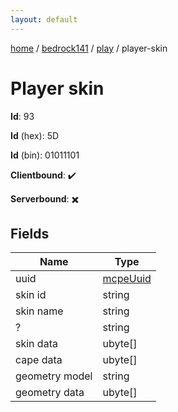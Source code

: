 ```yaml
---
layout: default
---
```


[home](/)  /  [bedrock141](/protocol/bedrock141)  /  [play](/protocol/bedrock141/play)  /  player-skin

# Player skin

**Id**: 93

**Id** (hex): 5D

**Id** (bin): 01011101

**Clientbound**: ✔️

**Serverbound**: ✖️

## Fields

Name | Type
---|---
uuid | [mcpeUuid](/protocol/bedrock141/types/mcpe-uuid)
skin id | string
skin name | string
? | string
skin data | ubyte[]
cape data | ubyte[]
geometry model | string
geometry data | ubyte[]
